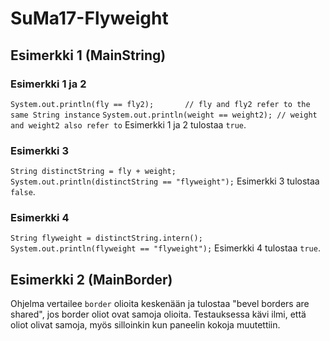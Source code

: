 # SuMa17-Flyweight

## Esimerkki 1 (MainString)

### Esimerkki 1 ja 2
`System.out.println(fly == fly2);       // fly and fly2 refer to the same String instance`
`System.out.println(weight == weight2); // weight and weight2 also refer to`
Esimerkki 1 ja 2 tulostaa `true`.

### Esimerkki 3
`String distinctString = fly + weight;`
`System.out.println(distinctString == "flyweight");`
Esimerkki 3 tulostaa `false`.

### Esimerkki 4
`String flyweight = distinctString.intern();`
`System.out.println(flyweight == "flyweight");`
Esimerkki 4 tulostaa `true`.

## Esimerkki 2 (MainBorder)
Ohjelma vertailee `border` olioita keskenään ja tulostaa "bevel borders are shared", jos border oliot ovat samoja olioita.
Testauksessa kävi ilmi, että oliot olivat samoja, myös silloinkin kun paneelin kokoja muutettiin.